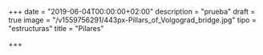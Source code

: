 +++
date = "2019-06-04T00:00:00+02:00"
description = "prueba"
draft = true
image = "/v1559756291/443px-Pillars_of_Volgograd_bridge.jpg"
tipo = "estructuras"
title = "Pilares"

+++
